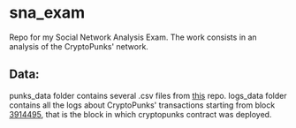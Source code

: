 # sna_exam

Repo for my Social Network Analysis Exam. The work consists in an analysis of the CryptoPunks' network.

## Data:

punks_data folder contains several .csv files from [this](https://github.com/cryptopunksnotdead/punks.attributes/tree/master/original) repo.
logs_data folder contains all the logs about CryptoPunks' transactions starting from block [3914495](https://etherscan.io/tx/0x0885b9e5184f497595e1ae2652d63dbdb2785de2e498af837d672f5765f28430), that is the block in which cryptopunks contract was deployed.
